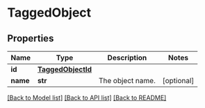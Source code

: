 # TaggedObject

## Properties
Name | Type | Description | Notes
------------ | ------------- | ------------- | -------------
**id** | [**TaggedObjectId**](TaggedObjectId.md) |  | 
**name** | **str** | The object name. | [optional] 

[[Back to Model list]](../README.md#documentation-for-models) [[Back to API list]](../README.md#documentation-for-api-endpoints) [[Back to README]](../README.md)

